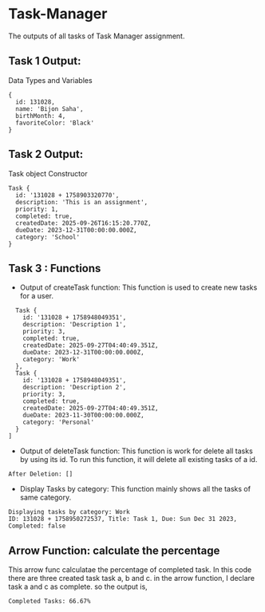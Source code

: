 # Task-Manager
The outputs of all tasks of Task Manager assignment. 

## Task 1 Output: 
Data Types and Variables

```
{
  id: 131028,
  name: 'Bijon Saha',
  birthMonth: 4,
  favoriteColor: 'Black'
}
```

## Task 2 Output:
Task object Constructor 
```
Task {
  id: '131028 + 1758903320770',
  description: 'This is an assignment',
  priority: 1,
  completed: true,
  createdDate: 2025-09-26T16:15:20.770Z,
  dueDate: 2023-12-31T00:00:00.000Z,
  category: 'School'
}
```
## Task 3 : Functions
- Output of createTask function:
This function is used to create new tasks for a user. 
```Created Tasks: [
  Task {
    id: '131028 + 1758948049351',
    description: 'Description 1',
    priority: 3,
    completed: true,
    createdDate: 2025-09-27T04:40:49.351Z,
    dueDate: 2023-12-31T00:00:00.000Z,
    category: 'Work'
  },
  Task {
    id: '131028 + 1758948049351',
    description: 'Description 2',
    priority: 3,
    completed: true,
    createdDate: 2025-09-27T04:40:49.351Z,
    dueDate: 2023-11-30T00:00:00.000Z,
    category: 'Personal'
  }
]
```
- Output of deleteTask function: 
This function is work for delete all tasks by using its id. To run this function, it will delete all existing tasks of a id.
```
After Deletion: []
```

- Display Tasks by category: 
This function mainly shows all the tasks of same category.
```
Displaying tasks by category: Work
ID: 131028 + 1758950272537, Title: Task 1, Due: Sun Dec 31 2023, Completed: false
```
## Arrow Function: calculate the percentage
This arrow func calculatae the percentage of completed task. In this code there are three created task task a, b and c. in the arrow function, I declare task a and c as complete. so the output is,
```
Completed Tasks: 66.67%
```